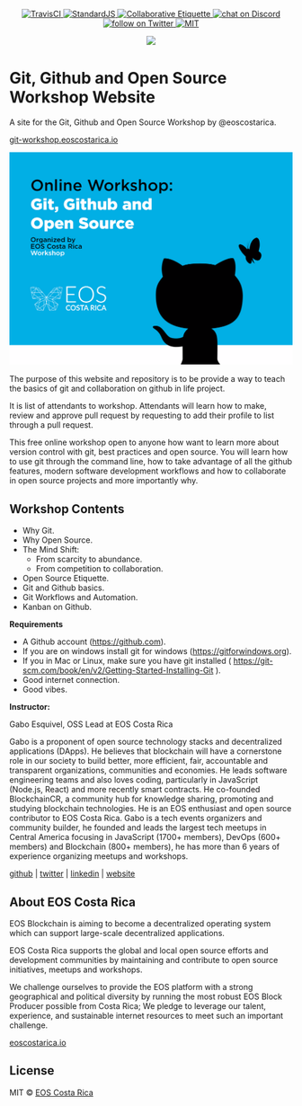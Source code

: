 <p align="center">
	<a href="https://travis-ci.org/eoscostarica/git-github-workshop">
		<img src="https://travis-ci.org/eoscostarica/git-github-workshop.svg?branch=master" alt="TravisCI">
	</a>
	<a href="http://standardjs.com">
		<img src="https://img.shields.io/badge/code%20style-standard-brightgreen.svg" alt="StandardJS">
	</a>
	<a href="https://git.io/col">
		<img src="https://img.shields.io/badge/%E2%9C%93-collaborative_etiquette-brightgreen.svg" alt="Collaborative Etiquette">
	</a>
	<a href="https://discord.gg/bBpQHym">
		<img src="https://img.shields.io/discord/447118387118735380.svg?logo=discord" alt="chat on Discord">
	</a>
	<a href="https://twitter.com/intent/follow?screen_name=eoscostarica">
		<img src="https://img.shields.io/twitter/follow/eoscostarica.svg?style=social&logo=twitter" alt="follow on Twitter">
	</a>
	<a href="#">
		<img src="https://img.shields.io/dub/l/vibe-d.svg" alt="MIT">
	</a>
</p>

<p align="center">
	<a href="https://eoscostarica.io">
		<img src="https://cdn.rawgit.com/eoscostarica/assets/574d20a6/logos/eoscolors-transparent.png" width="300">
	</a>
</p>

# Git, Github and Open Source Workshop Website

A site for the Git, Github and Open Source Workshop by @eoscostarica.

[git-workshop.eoscostarica.io](https://git-workshop.eoscostarica.io)

<p align="center">
	<img src="img/git-workshop-banner.png" width="600">
</p>

The purpose of this website and repository is to be provide a way to teach the basics of git and collaboration on github in life project.

It is list of attendants to workshop. Attendants will learn how to make, review and approve pull request by requesting to add their profile to list through a pull request.  

This free online workshop open to anyone how want to learn more about version control with git, best practices and open source. You will learn how to use git through the command line, how to take advantage of all the github features, modern software development workflows and how to collaborate in open source projects and more importantly why.

## Workshop Contents

- Why Git.
- Why Open Source.
- The Mind Shift:
	- From scarcity to abundance.
	- From competition to collaboration.
- Open Source Etiquette.
- Git and Github basics.
- Git Workflows and Automation.
- Kanban on Github.

**Requirements**

- A Github account (https://github.com).
- If you are on windows install git for windows (https://gitforwindows.org).
- If you in Mac or Linux, make sure you have git installed ( https://git-scm.com/book/en/v2/Getting-Started-Installing-Git ).
- Good internet connection.
- Good vibes.

**Instructor:**

Gabo Esquivel, OSS Lead at EOS Costa Rica

Gabo is a proponent of open source technology stacks and decentralized applications (DApps). He believes that blockchain will have a cornerstone role in our society to build better, more efficient, fair, accountable and transparent organizations, communities and economies. He leads software engineering teams and also loves coding, particularly in JavaScript (Node.js, React) and more recently smart contracts. He co-founded BlockchainCR, a community hub for knowledge sharing, promoting and studying blockchain technologies. He is an EOS enthusiast and open source contributor to EOS Costa Rica. Gabo is a tech events organizers and community builder, he founded and leads the largest tech meetups in Central America focusing in JavaScript (1700+ members), DevOps (600+ members) and Blockchain (800+ members), he has more than 6 years of experience organizing meetups and workshops.

[github](https://github.com/gaboesquivel) | [twitter](https://twitter.com/gaboesquivel) | [linkedin](https://linkedin.com/in/gaboesquivel) | [website](https://gaboesquivel.com)


## About EOS Costa Rica

EOS Blockchain is aiming to become a decentralized operating system which can support large-scale decentralized applications.

EOS Costa Rica supports the global and local open source efforts and development communities by maintaining and contribute to open source initiatives, meetups and workshops.

We challenge ourselves to provide the EOS platform with a strong geographical and political diversity by running the most robust EOS Block Producer possible from Costa Rica; We pledge to leverage our talent, experience, and sustainable internet resources to meet such an important challenge.

[eoscostarica.io](https://eoscostarica.io)

## License

MIT © [EOS Costa Rica](https://eoscostarica.io)  
